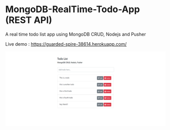 # MongoDB-RealTime-Todo-App (REST API)
A real time todo list app using MongoDB CRUD, Nodejs and Pusher

Live demo : https://guarded-spire-38614.herokuapp.com/

![alt text](https://github.com/nishikantparmariam/MongoDB-RealTime-Todo-App/blob/master/snap.png)
